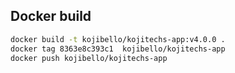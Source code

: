 ## Docker build
```sh
docker build -t kojibello/kojitechs-app:v4.0.0 . 
docker tag 8363e8c393c1  kojibello/kojitechs-app
docker push kojibello/kojitechs-app
```